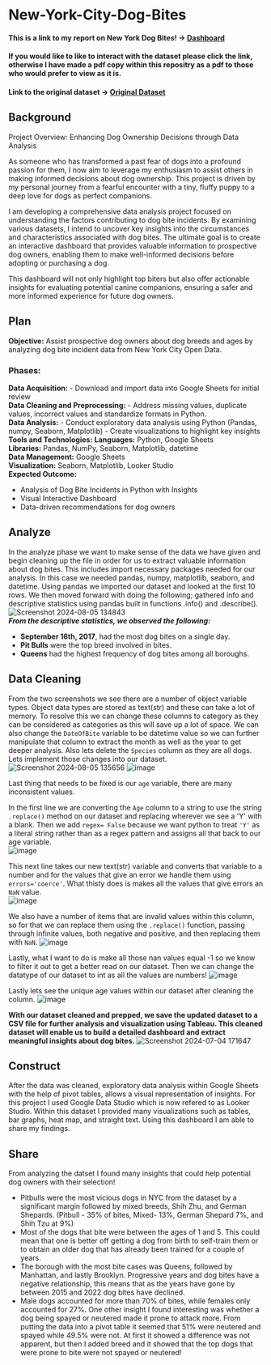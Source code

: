 # New-York-City-Dog-Bites
#### This is a link to my report on New York Dog Bites! -> [Dashboard](https://public.tableau.com/views/NewYorkCityDogBites/NYCDogBites?:language=en-US&:sid=&:redirect=auth&:display_count=n&:origin=viz_share_link)
#### If you would like to like to interact with the dataset please click the link, otherwise I have made a pdf copy within this repositry as a pdf to those who would prefer to view as it is.
#### Link to the original dataset -> [Original Dataset](https://data.cityofnewyork.us/Health/DOHMH-Dog-Bite-Data/rsgh-akpg)

## Background 
Project Overview: Enhancing Dog Ownership Decisions through Data Analysis

As someone who has transformed a past fear of dogs into a profound passion for them, I now aim to leverage my enthusiasm to assist others in making informed decisions about dog ownership. This project is driven by my personal journey from a fearful encounter with a tiny, fluffy puppy to a deep love for dogs as perfect companions.

I am developing a comprehensive data analysis project focused on understanding the factors contributing to dog bite incidents. By examining various datasets, I intend to uncover key insights into the circumstances and characteristics associated with dog bites. The ultimate goal is to create an interactive dashboard that provides valuable information to prospective dog owners, enabling them to make well-informed decisions before adopting or purchasing a dog.

This dashboard will not only highlight top biters but also offer actionable insights for evaluating potential canine companions, ensuring a safer and more informed experience for future dog owners.

## Plan
**Objective:** Assist prospective dog owners about dog breeds and ages by analyzing dog bite incident data from New York City Open Data.
### **Phases:**
**Data Acquisition:** - Download and import data into Google Sheets for initial review <br>
**Data Cleaning and Preprocessing:** - Address missing values, duplicate values, incorrect values and standardize formats in Python.<br>
**Data Analysis:** - Conduct exploratory data analysis using Python (Pandas, numpy, Seaborn, Matplotlib)
                   - Create visualizations to highlight key insights<br>
**Tools and Technologies:** 
**Languages:** Python, Google Sheets<br>
**Libraries:** Pandas, NumPy, Seaborn, Matplotlib, datetime<br>
**Data Management:** Google Sheets<br>
**Visualization:** Seaborn, Matplotlib, Looker Studio<br>
**Expected Outcome:**
- Analysis of Dog Bite Incidents in Python with Insights<br>
- Visual Interactive Dashboard<br>
- Data-driven recommendations for dog owners<br>

## Analyze 
In the analyze phase we want to make sense of the data we have given and begin cleaning up the file in order for us to extract valuable information about dog bites. This includes import necessary packages needed for our analysis. In this case we needed pandas, numpy, matplotlib, seaborn, and datetime. Using pandas we imported our dataset and looked at the first 10 rows. We then moved forward with doing the following; gathered info and descriptive statistics using pandas built in functions .info() and .describe(). 
![Screenshot 2024-08-05 134843](https://github.com/user-attachments/assets/a93a7472-d938-418c-ba41-ce4e741141c4) <br>
***From the descriptive statistics, we observed the following:***
- **September 16th, 2017**, had the most dog bites on a single day.
- **Pit Bulls** were the top breed involved in bites.
- **Queens** had the highest frequency of dog bites among all boroughs.
  
## Data Cleaning 
From the two screenshots we see there are a number of object variable types. Object data types are stored as text(str) and these can take a lot of memory. To resolve this we can change these columns to category as they can be considered as categories as this will save up a lot of space. We can also change the `DateOfBite` variable to be datetime value so we can further manipulate that column to extract the month as well as the year to get deeper analysis. Also lets delete the `Species` column as they are all dogs. Lets implement those changes into our dataset. 
![Screenshot 2024-08-05 135656](https://github.com/user-attachments/assets/0ed634ed-0a3d-4fb2-a459-cd439ed26f24)
![image](https://github.com/user-attachments/assets/92e4d3d6-1dbf-43a2-a1cb-8a073b3a79d4)

Last thing that needs to be fixed is our `age` variable, there are many inconsistent values. 

In the first line we are converting the `Age` column to a string to use the string `.replace()` method on our dataset and replacing wherever we see a 'Y' with a blank. Then we add `regex= False` because we want python to treat `'Y'` as a literal string rather than as a regex pattern and assigns all that back to our age variable. <br>
![image](https://github.com/user-attachments/assets/f70e0550-1906-44ef-9071-cf715192aadd)

This next line takes our new text(str) variable and converts that variable to a number and for the values that give an error we handle them using `errors='coerce'`. What thisty does is makes all the values that give errors an `NaN` value. <br>
![image](https://github.com/user-attachments/assets/b0647c1a-df26-4de7-a1e7-1743fd8859fd)

We also have a number of items that are invalid values within this column, so for that we can replace them using the `.replace()` function, passing through infinite values, both negative and positive, and then replacing them with `NaN`. 
![image](https://github.com/user-attachments/assets/c964e6cb-3ffb-4190-a559-72b685ed8664)

Lastly, what I want to do is make all those nan values equal -1 so we know to filter it out to get a better read on our dataset. Then we can change the datatype of our dataset to int as all the values are numbers!
![image](https://github.com/user-attachments/assets/cb0a45a5-7717-4682-9fe8-e6090e0f4b28)

Lastly lets see the unique age values within our dataset after cleaning the column. 
![image](https://github.com/user-attachments/assets/c6d4365d-4f2a-449d-afb5-14bbef558140)

**With our dataset cleaned and prepped, we save the updated dataset to a CSV file for further analysis and visualization using Tableau. This cleaned dataset will enable us to build a detailed dashboard and extract meaningful insights about dog bites.**
![Screenshot 2024-07-04 171647](https://github.com/user-attachments/assets/fe21c3ed-5c0e-41e9-8862-fb4ce15ec9b6)


## Construct 
After the data was cleaned, exploratory data analysis within Google Sheets with the help of pivot tables, allows a visual representation of insights. For this project I used Google Data Studio which is now refered to as Looker Studio. Within this dataset I provided many visualizations such as tables, bar graphs, heat map, and straight text. Using this dashboard I am able to share my findings. 

## Share 
From analyzing the datset I found many insights that could help potential dog owners with their selection! 
- Pitbulls were the most vicious dogs in NYC from the dataset by a significant margin followed by mixed breeds, Shih Zhu, and German Shepards. (Pitbull - 35% of bites, Mixed- 13%, German Shepard 7%, and Shih Tzu at 9%)
- Most of the dogs that bite were between the ages of 1 and 5. This could mean that one is better off getting a dog from birth to self-train them or to obtain an older dog that has already been trained for a couple of years. 
- The borough with the most bite cases was Queens, followed by Manhattan, and lastly Brooklyn. Progressive years and dog bites have a negative relationship, this means that as the years have gone by between 2015 and 2022 dog bites have declined. 
- Male dogs accounted for more than 70% of bites, while females only accounted for 27%. One other insight I found interesting was whether a dog being spayed or neutered made it prone to attack more. From putting the data into a pivot table it seemed that 51% were neutered and spayed while 49.5% were not. At first it showed a difference was not apparent, but then I added breed and it showed that the top dogs that were prone to bite were not spayed or neutered!


